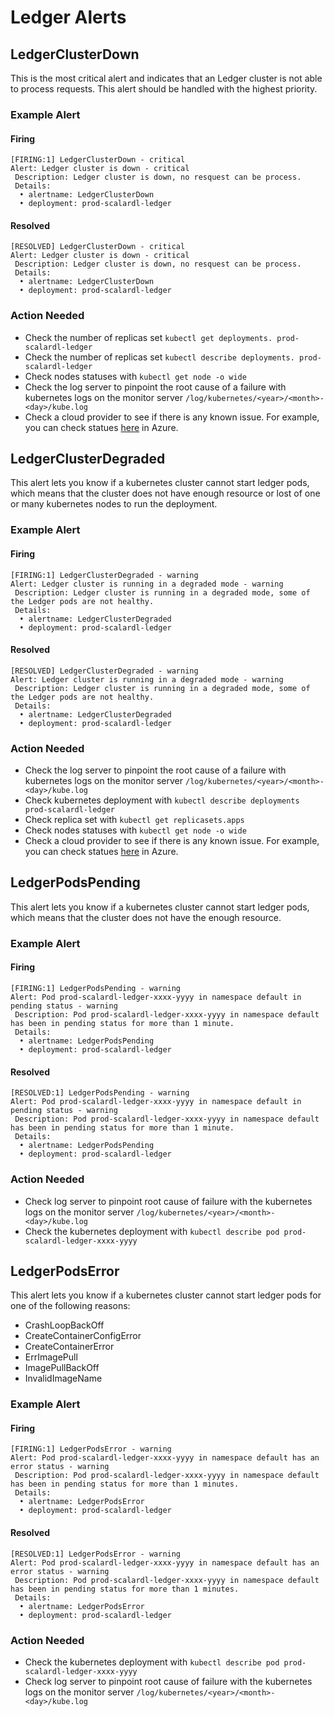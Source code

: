 # Ledger Alerts

## LedgerClusterDown

This is the most critical alert and indicates that an Ledger cluster is not able to process requests. This alert should be handled with the highest priority.

### Example Alert

#### Firing

```
[FIRING:1] LedgerClusterDown - critical
Alert: Ledger cluster is down - critical
 Description: Ledger cluster is down, no resquest can be process.
 Details:
  • alertname: LedgerClusterDown
  • deployment: prod-scalardl-ledger
```

#### Resolved

```
[RESOLVED] LedgerClusterDown - critical
Alert: Ledger cluster is down - critical
 Description: Ledger cluster is down, no resquest can be process.
 Details:
  • alertname: LedgerClusterDown
  • deployment: prod-scalardl-ledger
```

### Action Needed

* Check the number of replicas set `kubectl get deployments. prod-scalardl-ledger`
* Check the number of replicas set `kubectl describe deployments. prod-scalardl-ledger`
* Check nodes statuses with `kubectl get node -o wide`
* Check the log server to pinpoint the root cause of a failure with kubernetes logs on the monitor server `/log/kubernetes/<year>/<month>-<day>/kube.log`
* Check a cloud provider to see if there is any known issue. For example, you can check statues [here](https://status.azure.com/en-us/status) in Azure.

## LedgerClusterDegraded

This alert lets you know if a kubernetes cluster cannot start ledger pods, which means that the cluster does not have enough resource or lost of one or many kubernetes nodes to run the deployment.

### Example Alert

#### Firing

```
[FIRING:1] LedgerClusterDegraded - warning
Alert: Ledger cluster is running in a degraded mode - warning
 Description: Ledger cluster is running in a degraded mode, some of the Ledger pods are not healthy.
 Details:
  • alertname: LedgerClusterDegraded
  • deployment: prod-scalardl-ledger
```

#### Resolved

```
[RESOLVED] LedgerClusterDegraded - warning
Alert: Ledger cluster is running in a degraded mode - warning
 Description: Ledger cluster is running in a degraded mode, some of the Ledger pods are not healthy.
 Details:
  • alertname: LedgerClusterDegraded
  • deployment: prod-scalardl-ledger
```

### Action Needed

* Check the log server to pinpoint the root cause of a failure with kubernetes logs on the monitor server `/log/kubernetes/<year>/<month>-<day>/kube.log`
* Check kubernetes deployment with `kubectl describe deployments prod-scalardl-ledger`
* Check replica set with `kubectl get replicasets.apps`
* Check nodes statuses with `kubectl get node -o wide`
* Check a cloud provider to see if there is any known issue. For example, you can check statues [here](https://status.azure.com/en-us/status) in Azure.

## LedgerPodsPending

This alert lets you know if a kubernetes cluster cannot start ledger pods, which means that the cluster does not have the enough resource.

### Example Alert

#### Firing

```
[FIRING:1] LedgerPodsPending - warning
Alert: Pod prod-scalardl-ledger-xxxx-yyyy in namespace default in pending status - warning
 Description: Pod prod-scalardl-ledger-xxxx-yyyy in namespace default has been in pending status for more than 1 minute.
 Details:
  • alertname: LedgerPodsPending
  • deployment: prod-scalardl-ledger
```

#### Resolved

```
[RESOLVED:1] LedgerPodsPending - warning
Alert: Pod prod-scalardl-ledger-xxxx-yyyy in namespace default in pending status - warning
 Description: Pod prod-scalardl-ledger-xxxx-yyyy in namespace default has been in pending status for more than 1 minute.
 Details:
  • alertname: LedgerPodsPending
  • deployment: prod-scalardl-ledger
```

### Action Needed

* Check log server to pinpoint root cause of failure with the kubernetes logs on the monitor server `/log/kubernetes/<year>/<month>-<day>/kube.log`
* Check the kubernetes deployment with `kubectl describe pod prod-scalardl-ledger-xxxx-yyyy`

## LedgerPodsError

This alert lets you know if a kubernetes cluster cannot start ledger pods for one of the following reasons:

* CrashLoopBackOff
* CreateContainerConfigError
* CreateContainerError
* ErrImagePull
* ImagePullBackOff
* InvalidImageName

### Example Alert

#### Firing

```
[FIRING:1] LedgerPodsError - warning
Alert: Pod prod-scalardl-ledger-xxxx-yyyy in namespace default has an error status - warning
 Description: Pod prod-scalardl-ledger-xxxx-yyyy in namespace default has been in pending status for more than 1 minutes.
 Details:
  • alertname: LedgerPodsError
  • deployment: prod-scalardl-ledger
```

#### Resolved

```
[RESOLVED:1] LedgerPodsError - warning
Alert: Pod prod-scalardl-ledger-xxxx-yyyy in namespace default has an error status - warning
 Description: Pod prod-scalardl-ledger-xxxx-yyyy in namespace default has been in pending status for more than 1 minutes.
 Details:
  • alertname: LedgerPodsError
  • deployment: prod-scalardl-ledger
```

### Action Needed

* Check the kubernetes deployment with `kubectl describe pod prod-scalardl-ledger-xxxx-yyyy`
* Check log server to pinpoint root cause of failure with the kubernetes logs on the monitor server `/log/kubernetes/<year>/<month>-<day>/kube.log`
